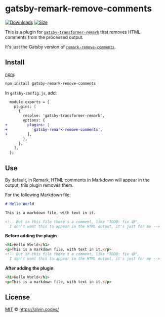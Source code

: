 # gatsby-remark-remove-comments

[![Downloads][downloads-badge]][downloads]
[![Size][size-badge]][size]

This is a plugin for [`gatsby-transformer-remark`](https://github.com/gatsbyjs/gatsby/tree/master/packages/gatsby-transformer-remark) that removes HTML comments from the processed output.

It's just the Gatsby version of [`remark-remove-comments`](https://github.com/alvinometric/remark-remove-comments).

## Install

[npm](https://docs.npmjs.com/cli/install):

```bash
npm install gatsby-remark-remove-comments
```

In `gatsby-config.js`, add:

```diff
  module.exports = {
    plugins: [
      {
        resolve: 'gatsby-transformer-remark',
        options: {
+         plugins: [
+           'gatsby-remark-remove-comments',
+         ],
        },
      },
    ],
  };
```

## Use

By default, in Remark, HTML comments in Markdown will appear in the output, this plugin removes them.

For the following Markdown file:

```markdown
# Hello World

This is a markdown file, with text in it.

<!-- But in this file there's a comment, like "TODO: fix 😅",
  I don't want this to appear in the HTML output, it's just for me -->
```

**Before adding the plugin**

```html
<h1>Hello World</h1>
<p>This is a markdown file, with text in it.</p>
<!-- But in this file there's a comment, like "TODO: fix 😅",
  I don't want this to appear in the HTML output, it's just for me -->
```

**After adding the plugin**

```html
<h1>Hello World</h1>
<p>This is a markdown file, with text in it.</p>
```

## License

[MIT](LICENSE) © https://alvin.codes/

<!-- Definitions -->

[downloads-badge]: https://img.shields.io/npm/dm/gatsby-remark-remove-comments.svg
[downloads]: https://www.npmjs.com/package/gatsby-remark-remove-comments
[size-badge]: https://img.shields.io/bundlephobia/minzip/gatsby-remark-remove-comments.svg
[size]: https://bundlephobia.com/result?p=gatsby-remark-remove-comments
